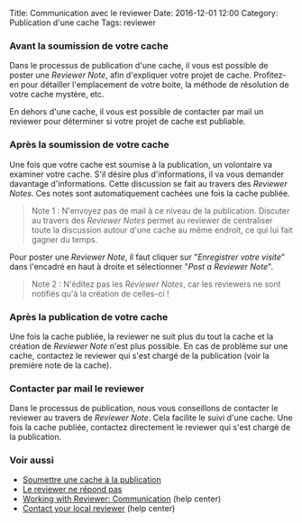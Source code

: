 Title: Communication avec le reviewer
Date: 2016-12-01 12:00
Category: Publication d'une cache
Tags: reviewer

### Avant la soumission de votre cache
Dans le processus de publication d'une cache, il vous est possible de poster une
*Reviewer Note*, afin d'expliquer votre projet de cache. Profitez-en pour
détailler l'emplacement de votre boite, la méthode de résolution de votre cache
mystère, etc.

En dehors d'une cache, il vous est possible de contacter par mail un reviewer
pour déterminer si votre projet de cache est publiable.

### Après la soumission de votre cache
Une fois que votre cache est soumise à la publication, un volontaire va examiner
votre cache. S'il désire plus d'informations, il va vous demander davantage
d'informations. Cette discussion se fait au travers des *Reviewer Notes*. Ces
notes sont automatiquement cachées une fois la cache publiée.

> Note 1 : N'envoyez pas de mail à ce niveau de la publication. Discuter au
> travers des *Reviewer Notes* permet au reviewer de centraliser toute la
> discussion autour d'une cache au même endroit, ce qui lui fait gagner du
> temps.

Pour poster une *Reviewer Note*, il faut cliquer sur "*Enregistrer votre
visite*" dans l'encadré en haut à droite et sélectionner "*Post a Reviewer
Note*".

> Note 2 : N'éditez pas les *Reviewer Notes*, car les reviewers ne sont notifiés
> qu'à la création de celles-ci !

### Après la publication de votre cache
Une fois la cache publiée, la reviewer ne suit plus du tout la cache et la
création de *Reviewer Note* n'est plus possible. En cas de problème sur une
cache, contactez le reviewer qui s'est chargé de la publication (voir la
première note de la cache).

### Contacter par mail le reviewer
Dans le processus de publication, nous vous conseillons de contacter le reviewer
au travers de *Reviewer Note*. Cela facilite le suivi d'une cache. Une fois la
cache publiée, contactez directement le reviewer qui s'est chargé de la
publication.

### Voir aussi
* [Soumettre une cache à la publication]({filename}/submit_cache.md)
* [Le reviewer ne répond pas]({filename}/silent_reviewer.md)
* [Working with Reviewer: Communication](https://support.groundspeak.com/index.php?pg=kb.page&id=74) (help center)
* [Contact your local reviewer](http://support.groundspeak.com/index.php?pg=kb.page&id=200) (help center)
